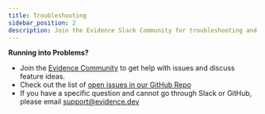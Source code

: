 ```yaml
---
title: Troubleshooting
sidebar_position: 2
description: Join the Evidence Slack Community for troubleshooting and support
---
```


<Alert status=warning>

**Running into Problems?**
- Join the [Evidence Community](https://slack.evidence.dev) to get help with issues and discuss feature ideas.
- Check out the list of [open issues in our GitHub Repo](https://github.com/evidence-dev/evidence/issues)
- If you have a specific question and cannot go through Slack or GitHub, please email <support@evidence.dev>

</Alert>
